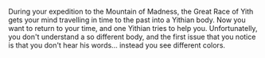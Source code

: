 During your expedition to the Mountain of Madness, the Great Race of Yith gets your mind travelling in time to the past into a Yithian body.
Now you want to return to your time, and one Yithian tries to help you. Unfortunatelly, you don't understand a so different body, and the first issue that you notice is that you don't hear his words... instead you see different colors. 
